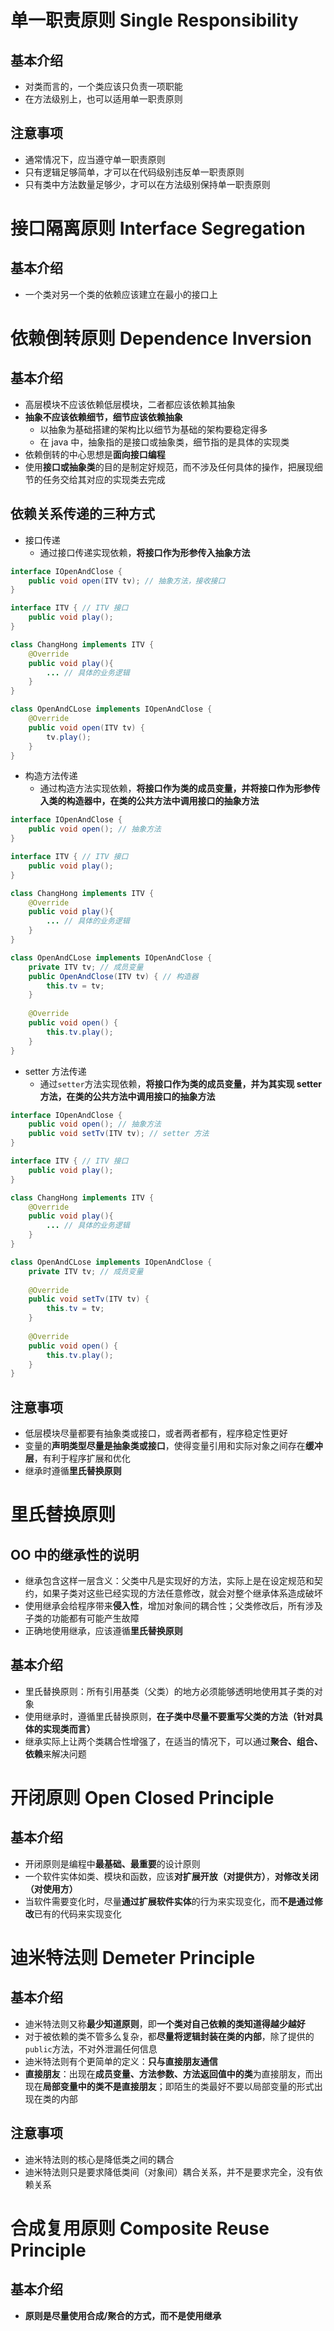 # 单一职责原则 Single Responsibility

## 基本介绍

- 对类而言的，一个类应该只负责一项职能
- 在方法级别上，也可以适用单一职责原则

## 注意事项

- 通常情况下，应当遵守单一职责原则
- 只有逻辑足够简单，才可以在代码级别违反单一职责原则
- 只有类中方法数量足够少，才可以在方法级别保持单一职责原则

# 接口隔离原则 Interface Segregation

## 基本介绍

- 一个类对另一个类的依赖应该建立在最小的接口上

# 依赖倒转原则 Dependence Inversion

## 基本介绍

- 高层模块不应该依赖低层模块，二者都应该依赖其抽象
- **抽象不应该依赖细节，细节应该依赖抽象**
  - 以抽象为基础搭建的架构比以细节为基础的架构要稳定得多
  - 在 java 中，抽象指的是接口或抽象类，细节指的是具体的实现类
- 依赖倒转的中心思想是**面向接口编程**
- 使用**接口或抽象类**的目的是制定好规范，而不涉及任何具体的操作，把展现细节的任务交给其对应的实现类去完成

## 依赖关系传递的三种方式

- 接口传递
  - 通过接口传递实现依赖，**将接口作为形参传入抽象方法**

```java
interface IOpenAndClose {
    public void open(ITV tv); // 抽象方法，接收接口
}

interface ITV { // ITV 接口
    public void play();
}

class ChangHong implements ITV {
    @Override
    public void play(){
        ... // 具体的业务逻辑
    }
}

class OpenAndCLose implements IOpenAndClose {
    @Override
    public void open(ITV tv) {
        tv.play();
    }
}
```

- 构造方法传递
  - 通过构造方法实现依赖，**将接口作为类的成员变量，并将接口作为形参传入类的构造器中，在类的公共方法中调用接口的抽象方法**

```java
interface IOpenAndClose {
    public void open(); // 抽象方法
}

interface ITV { // ITV 接口
    public void play();
}

class ChangHong implements ITV {
    @Override
    public void play(){
        ... // 具体的业务逻辑
    }
}

class OpenAndCLose implements IOpenAndClose {
    private ITV tv; // 成员变量
    public OpenAndClose(ITV tv) { // 构造器
        this.tv = tv;
    }
    
    @Override
    public void open() {
        this.tv.play();
    }
}
```

- setter 方法传递
  - 通过`setter`方法实现依赖，**将接口作为类的成员变量，并为其实现 setter 方法，在类的公共方法中调用接口的抽象方法**

```java
interface IOpenAndClose {
    public void open(); // 抽象方法
    public void setTv(ITV tv); // setter 方法
}

interface ITV { // ITV 接口
    public void play();
}

class ChangHong implements ITV {
    @Override
    public void play(){
        ... // 具体的业务逻辑
    }
}

class OpenAndCLose implements IOpenAndClose {
    private ITV tv; // 成员变量
    
    @Override
    public void setTv(ITV tv) {
        this.tv = tv;
    }
        
    @Override
    public void open() {
        this.tv.play();
    }
}
```

## 注意事项

- 低层模块尽量都要有抽象类或接口，或者两者都有，程序稳定性更好
- 变量的**声明类型尽量是抽象类或接口**，使得变量引用和实际对象之间存在**缓冲层**，有利于程序扩展和优化
- 继承时遵循**里氏替换原则**

# 里氏替换原则

## OO 中的继承性的说明

- 继承包含这样一层含义：父类中凡是实现好的方法，实际上是在设定规范和契约，如果子类对这些已经实现的方法任意修改，就会对整个继承体系造成破坏
- 使用继承会给程序带来**侵入性**，增加对象间的耦合性；父类修改后，所有涉及子类的功能都有可能产生故障
- 正确地使用继承，应该遵循**里氏替换原则**

## 基本介绍

- 里氏替换原则：所有引用基类（父类）的地方必须能够透明地使用其子类的对象
- 使用继承时，遵循里氏替换原则，**在子类中尽量不要重写父类的方法（针对具体的实现类而言）**
- 继承实际上让两个类耦合性增强了，在适当的情况下，可以通过**聚合、组合、依赖**来解决问题

# 开闭原则 Open Closed Principle

## 基本介绍

- 开闭原则是编程中**最基础、最重要**的设计原则
- 一个软件实体如类、模块和函数，应该**对扩展开放（对提供方）**，**对修改关闭（对使用方）**
- 当软件需要变化时，尽量**通过扩展软件实体**的行为来实现变化，而**不是通过修改**已有的代码来实现变化

# 迪米特法则 Demeter Principle

## 基本介绍

- 迪米特法则又称**最少知道原则**，即**一个类对自己依赖的类知道得越少越好**
- 对于被依赖的类不管多么复杂，都**尽量将逻辑封装在类的内部**，除了提供的`public`方法，不对外泄漏任何信息
- 迪米特法则有个更简单的定义：**只与直接朋友通信**
- **直接朋友**：出现在**成员变量、方法参数、方法返回值中的类**为直接朋友，而出现在**局部变量中的类不是直接朋友**；即陌生的类最好不要以局部变量的形式出现在类的内部

## 注意事项

- 迪米特法则的核心是降低类之间的耦合
- 迪米特法则只是要求降低类间（对象间）耦合关系，并不是要求完全，没有依赖关系

# 合成复用原则 Composite Reuse Principle

## 基本介绍

- **原则是尽量使用合成/聚合的方式，而不是使用继承**
